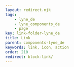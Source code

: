 ```yaml
---
layout: redirect.njk
tags: 
    - lyne_de
    - lyne_components_de
    - page
key: link-folder-lyne_de
title: Link
parent: components-lyne_de
keywords: link, icon, action
order: 210
redirect: block-link/
---
```

